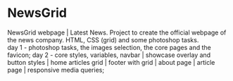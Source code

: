 # NewsGrid
NewsGrid webpage | Latest News. Project to create the official webpage of the news company. HTML, CSS (grid) and some photoshop tasks.  
day 1 - photoshop tasks, the images selection, the core pages and the favicon;
day 2 - core styles, variables, navbar | showcase overlay and button styles | home articles grid | footer with grid | about page | article page | responsive media queries;
